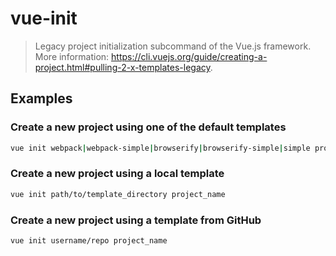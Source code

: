 # vue-init

> Legacy project initialization subcommand of the Vue.js framework. More information: <https://cli.vuejs.org/guide/creating-a-project.html#pulling-2-x-templates-legacy>.

## Examples

### Create a new project using one of the default templates

```bash
vue init webpack|webpack-simple|browserify|browserify-simple|simple project_name
```

### Create a new project using a local template

```bash
vue init path/to/template_directory project_name
```

### Create a new project using a template from GitHub

```bash
vue init username/repo project_name
```
